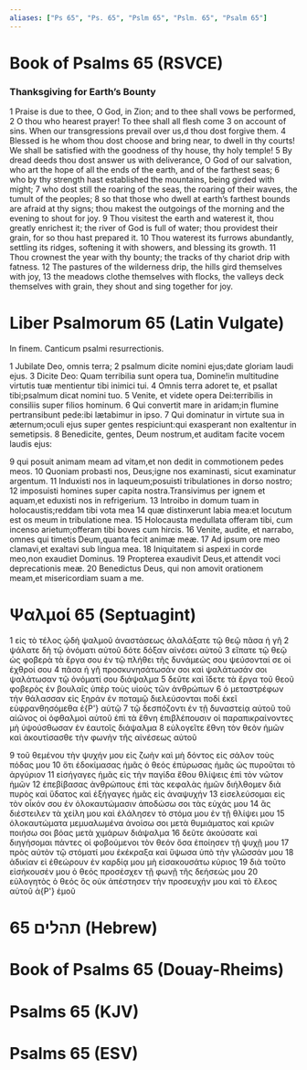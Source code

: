 ```yaml
---
aliases: ["Ps 65", "Ps. 65", "Pslm 65", "Pslm. 65", "Psalm 65"]
---
```



# Book of Psalms 65 (RSVCE)

### Thanksgiving for Earth’s Bounty
1 Praise is due to thee, O God, in Zion; and to thee shall vows be performed,
2 O thou who hearest prayer! To thee shall all flesh come
3 on account of sins. When our transgressions prevail over us,d thou dost forgive them.
4 Blessed is he whom thou dost choose and bring near, to dwell in thy courts! We shall be satisfied with the goodness of thy house, thy holy temple!
5 By dread deeds thou dost answer us with deliverance, O God of our salvation, who art the hope of all the ends of the earth, and of the farthest seas;
6 who by thy strength hast established the mountains, being girded with might;
7 who dost still the roaring of the seas, the roaring of their waves, the tumult of the peoples;
8 so that those who dwell at earth’s farthest bounds are afraid at thy signs; thou makest the outgoings of the morning and the evening to shout for joy.
9 Thou visitest the earth and waterest it, thou greatly enrichest it; the river of God is full of water; thou providest their grain, for so thou hast prepared it.
10 Thou waterest its furrows abundantly, settling its ridges, softening it with showers, and blessing its growth.
11 Thou crownest the year with thy bounty; the tracks of thy chariot drip with fatness.
12 The pastures of the wilderness drip, the hills gird themselves with joy,
13 the meadows clothe themselves with flocks, the valleys deck themselves with grain, they shout and sing together for joy.


# Liber Psalmorum 65 (Latin Vulgate)

 In finem. Canticum psalmi resurrectionis.

1 Jubilate Deo, omnis terra;
2 psalmum dicite nomini ejus;date gloriam laudi ejus.
3 Dicite Deo: Quam terribilia sunt opera tua, Domine!in multitudine virtutis tuæ mentientur tibi inimici tui.
4 Omnis terra adoret te, et psallat tibi;psalmum dicat nomini tuo.
5 Venite, et videte opera Dei:terribilis in consiliis super filios hominum.
6 Qui convertit mare in aridam;in flumine pertransibunt pede:ibi lætabimur in ipso.
7 Qui dominatur in virtute sua in æternum;oculi ejus super gentes respiciunt:qui exasperant non exaltentur in semetipsis.
8 Benedicite, gentes, Deum nostrum,et auditam facite vocem laudis ejus:

9 qui posuit animam meam ad vitam,et non dedit in commotionem pedes meos.
10 Quoniam probasti nos, Deus;igne nos examinasti, sicut examinatur argentum.
11 Induxisti nos in laqueum;posuisti tribulationes in dorso nostro;
12 imposuisti homines super capita nostra.Transivimus per ignem et aquam,et eduxisti nos in refrigerium.
13 Introibo in domum tuam in holocaustis;reddam tibi vota mea
14 quæ distinxerunt labia mea:et locutum est os meum in tribulatione mea.
15 Holocausta medullata offeram tibi, cum incenso arietum;offeram tibi boves cum hircis.
16 Venite, audite, et narrabo, omnes qui timetis Deum,quanta fecit animæ meæ.
17 Ad ipsum ore meo clamavi,et exaltavi sub lingua mea.
18 Iniquitatem si aspexi in corde meo,non exaudiet Dominus.
19 Propterea exaudivit Deus,et attendit voci deprecationis meæ.
20 Benedictus Deus, qui non amovit orationem meam,et misericordiam suam a me.


# Ψαλμοί 65 (Septuagint)

1 εἰς τὸ τέλος ᾠδὴ ψαλμοῦ ἀναστάσεως ἀλαλάξατε τῷ θεῷ πᾶσα ἡ γῆ
2 ψάλατε δὴ τῷ ὀνόματι αὐτοῦ δότε δόξαν αἰνέσει αὐτοῦ
3 εἴπατε τῷ θεῷ ὡς φοβερὰ τὰ ἔργα σου ἐν τῷ πλήθει τῆς δυνάμεώς σου ψεύσονταί σε οἱ ἐχθροί σου
4 πᾶσα ἡ γῆ προσκυνησάτωσάν σοι καὶ ψαλάτωσάν σοι ψαλάτωσαν τῷ ὀνόματί σου διάψαλμα
5 δεῦτε καὶ ἴδετε τὰ ἔργα τοῦ θεοῦ φοβερὸς ἐν βουλαῖς ὑπὲρ τοὺς υἱοὺς τῶν ἀνθρώπων
6 ὁ μεταστρέφων τὴν θάλασσαν εἰς ξηράν ἐν ποταμῷ διελεύσονται ποδί ἐκεῖ εὐφρανθησόμεθα ἐ{P'} αὐτῷ
7 τῷ δεσπόζοντι ἐν τῇ δυναστείᾳ αὐτοῦ τοῦ αἰῶνος οἱ ὀφθαλμοὶ αὐτοῦ ἐπὶ τὰ ἔθνη ἐπιβλέπουσιν οἱ παραπικραίνοντες μὴ ὑψούσθωσαν ἐν ἑαυτοῖς διάψαλμα
8 εὐλογεῖτε ἔθνη τὸν θεὸν ἡμῶν καὶ ἀκουτίσασθε τὴν φωνὴν τῆς αἰνέσεως αὐτοῦ

9 τοῦ θεμένου τὴν ψυχήν μου εἰς ζωὴν καὶ μὴ δόντος εἰς σάλον τοὺς πόδας μου
10 ὅτι ἐδοκίμασας ἡμᾶς ὁ θεός ἐπύρωσας ἡμᾶς ὡς πυροῦται τὸ ἀργύριον
11 εἰσήγαγες ἡμᾶς εἰς τὴν παγίδα ἔθου θλίψεις ἐπὶ τὸν νῶτον ἡμῶν
12 ἐπεβίβασας ἀνθρώπους ἐπὶ τὰς κεφαλὰς ἡμῶν διήλθομεν διὰ πυρὸς καὶ ὕδατος καὶ ἐξήγαγες ἡμᾶς εἰς ἀναψυχήν
13 εἰσελεύσομαι εἰς τὸν οἶκόν σου ἐν ὁλοκαυτώμασιν ἀποδώσω σοι τὰς εὐχάς μου
14 ἃς διέστειλεν τὰ χείλη μου καὶ ἐλάλησεν τὸ στόμα μου ἐν τῇ θλίψει μου
15 ὁλοκαυτώματα μεμυαλωμένα ἀνοίσω σοι μετὰ θυμιάματος καὶ κριῶν ποιήσω σοι βόας μετὰ χιμάρων διάψαλμα
16 δεῦτε ἀκούσατε καὶ διηγήσομαι πάντες οἱ φοβούμενοι τὸν θεόν ὅσα ἐποίησεν τῇ ψυχῇ μου
17 πρὸς αὐτὸν τῷ στόματί μου ἐκέκραξα καὶ ὕψωσα ὑπὸ τὴν γλῶσσάν μου
18 ἀδικίαν εἰ ἐθεώρουν ἐν καρδίᾳ μου μὴ εἰσακουσάτω κύριος
19 διὰ τοῦτο εἰσήκουσέν μου ὁ θεός προσέσχεν τῇ φωνῇ τῆς δεήσεώς μου
20 εὐλογητὸς ὁ θεός ὃς οὐκ ἀπέστησεν τὴν προσευχήν μου καὶ τὸ ἔλεος αὐτοῦ ἀ{P'} ἐμοῦ


# 65 תהלים (Hebrew)


# Book of Psalms 65 (Douay-Rheims)


# Psalms 65 (KJV)


# Psalms 65 (ESV)

